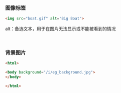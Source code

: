 ### 图像标签

```html
<img src="boat.gif" alt="Big Boat">
```

alt：备选文本，用于在图片无法显示或不能被看到的情况

<br>

### 背景图片

```html
<html>

<body background="/i/eg_background.jpg">
</body>

</html>
```
